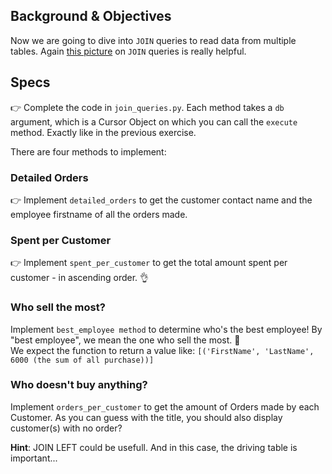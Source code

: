 ## Background & Objectives

Now we are going to dive into `JOIN` queries to read data from multiple tables. Again [this picture](http://stackoverflow.com/questions/17946221/sql-join-and-different-types-of-joins) on `JOIN` queries is really helpful.

## Specs

👉 Complete the code in `join_queries.py`. Each method takes a `db` argument, which is a Cursor Object on which you can call the `execute` method. Exactly like in the previous exercise.

There are four methods to implement:

### Detailed Orders

👉 Implement `detailed_orders` to get the customer contact name and the  employee firstname of all the orders made.

### Spent per Customer

👉 Implement `spent_per_customer` to get the total amount spent per customer - in ascending order. 👌

### Who sell the most?

Implement `best_employee method` to determine who's the best employee! By "best employee", we mean the one who sell the most. 👑<br>
We expect the function to return a value like: `[('FirstName', 'LastName', 6000 (the sum of all purchase))]`

### Who doesn't buy anything?
Implement `orders_per_customer` to get the amount of Orders made by each Customer. As you can guess with the title, you should also display customer(s) with no order?

**Hint**: JOIN LEFT could be usefull. And in this case, the driving table is important...
